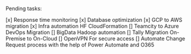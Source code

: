 Pending tasks:

[x] Response time monitoring
[x] Database optimization
[x] GCP to AWS migration
[x] Infra automation HF CloudFormation
[] Teamcity to Azure DevOps Migration
[] BigData Hadoop automation
[] Tally Migration On-Premise to On-Cloud
[] OpenVPN For secure access
[] Automate Change Request process with the help of Power Automate and O365